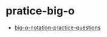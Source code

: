 # pratice-big-o

* [big-o-notation-practice-questions](https://www.interviewcake.com/big-o-notation-practice-questions)
